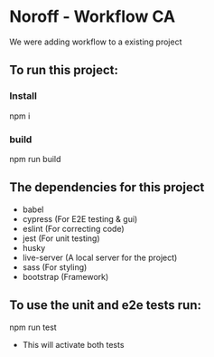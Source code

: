 # Noroff - Workflow CA

We were adding workflow to a existing project

## To run this project:

### Install

npm i

### build

npm run build

## The dependencies for this project

- babel         
- cypress       (For E2E testing & gui)
- eslint        (For correcting code)
- jest          (For unit testing)
- husky         
- live-server   (A local server for the project)
- sass          (For styling)
- bootstrap     (Framework)

## To use the unit and e2e tests run:

npm run test
- This will activate both tests

